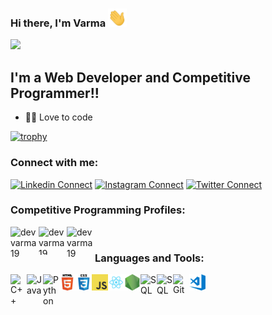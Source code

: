 ### Hi there, I'm Varma <img src="https://raw.githubusercontent.com/ABSphreak/ABSphreak/master/gifs/Hi.gif" width="30px">

![](https://komarev.com/ghpvc/?username=DevVarma19&color=blue)

## I'm a Web Developer and Competitive Programmer!!

- 🐱‍💻 Love to code

[![trophy](https://github-profile-trophy.vercel.app/?username=DevVarma19&theme=onedark)](https://github.com/ryo-ma/github-profile-trophy)

### Connect with me:

[![Linkedin Connect](https://img.shields.io/badge/LinkedIn-0077B5?style=for-the-badge&logo=linkedin&logoColor=white)](https://www.linkedin.com/in/dev-varma-mvss/)
[![Instagram Connect](https://img.shields.io/badge/Instagram-E4405F?style=for-the-badge&logo=instagram&logoColor=white)](https://www.instagram.com/varma__m_19/)
[![Twitter Connect](https://img.shields.io/badge/Twitter-1DA1F2?style=for-the-badge&logo=twitter&logoColor=white)](https://twitter.com/VarmaMandapati3)

### Competitive Programming Profiles:
[<img align="left" alt="devvarma19" width="45px" target="_blank" src="https://www.codechef.com/sites/default/files/uploads/pictures/811b20a47eac52b10c90ab82e0628e21.png" />](https://www.codechef.com/users/varmamandapati)
&nbsp;&nbsp;&nbsp;&nbsp;&nbsp;[<img align="left" alt="devvarma19" height="45px" width="45px" src="https://phantomhieve.github.io/profile/img/codeforces.png" />](https://codeforces.com/profile/DevVarma19)&nbsp;&nbsp;&nbsp;&nbsp;&nbsp;
[<img align="left" alt="devvarma19" width="45px" src="https://upload.wikimedia.org/wikipedia/commons/4/40/HackerRank_Icon-1000px.png" />](https://www.hackerrank.com/DevVarma19
)

### Languages and Tools:

<img align="left" alt="C++" width="26px" src="https://upload.wikimedia.org/wikipedia/commons/1/18/ISO_C%2B%2B_Logo.svg" />
<img align="left" alt="Java" width="26px" src="https://qph.fs.quoracdn.net/main-qimg-48b7a3d8958565e7aa3ad4dbf2312770.webp" />
<img align="left" alt="Python" width="26px" src="https://upload.wikimedia.org/wikipedia/commons/thumb/c/c3/Python-logo-notext.svg/768px-Python-logo-notext.svg.png" />
<img align="left" alt="HTML5" width="26px" src="https://raw.githubusercontent.com/github/explore/80688e429a7d4ef2fca1e82350fe8e3517d3494d/topics/html/html.png" />
<img align="left" alt="CSS3" width="26px" src="https://raw.githubusercontent.com/github/explore/80688e429a7d4ef2fca1e82350fe8e3517d3494d/topics/css/css.png" />
<img align="left" alt="JavaScript" width="26px" src="https://raw.githubusercontent.com/github/explore/80688e429a7d4ef2fca1e82350fe8e3517d3494d/topics/javascript/javascript.png" />
<img align="left" alt="React" width="26px" src="https://raw.githubusercontent.com/github/explore/80688e429a7d4ef2fca1e82350fe8e3517d3494d/topics/react/react.png" />
<img align="left" alt="Node.js" width="26px" src="https://raw.githubusercontent.com/github/explore/80688e429a7d4ef2fca1e82350fe8e3517d3494d/topics/nodejs/nodejs.png" />
<img align="left" alt="SQL" width="26px" src="https://github.com/MarikIshtar007/MarikIshtar007/blob/master/images/php.svg" />
<img align="left" alt="SQL" width="26px" src="https://github.com/MarikIshtar007/MarikIshtar007/blob/master/images/sql.svg" />
<img align="left" alt="Git" width="26px" src="https://github.com/MarikIshtar007/MarikIshtar007/blob/master/images/git.svg" />
<img align="left" alt="Visual Studio Code" width="26px" src="https://raw.githubusercontent.com/github/explore/80688e429a7d4ef2fca1e82350fe8e3517d3494d/topics/visual-studio-code/visual-studio-code.png" />

<br/>

